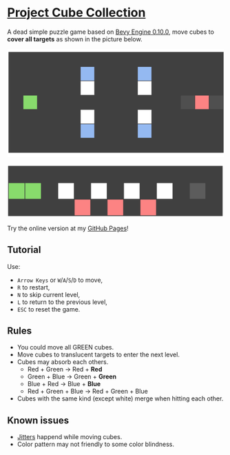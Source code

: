 # [Project Cube Collection](https://wiryls.github.io/cube-collection/)

A dead simple puzzle game based on [Bevy Engine 0.10.0](https://github.com/bevyengine/bevy), move cubes to **cover all targets** as shown in the picture below.

![a-moth-to-flame](./docs/images/level-preview-a-moth-to-flame.gif)

![sacrifice](./docs/images/level-preview-sacrifice.gif)

Try the online version at my [GitHub Pages](https://wiryls.github.io/cube-collection/)!

## Tutorial

Use:

- `Arrow Keys` or `W`/`A`/`S`/`D` to move,
- `R` to restart,
- `N` to skip current level,
- `L` to return to the previous level,
- `ESC` to reset the game.

## Rules

- You could move all GREEN cubes.
- Move cubes to translucent targets to enter the next level.
- Cubes may absorb each others.
  - Red + Green -> Red + **Red**
  - Green + Blue -> Green + **Green**
  - Blue + Red -> Blue + **Blue**
  - Red + Green + Blue -> Red + Green + Blue
- Cubes with the same kind (except white) merge when hitting each other.

## Known issues

- [Jitters](https://github.com/bevyengine/bevy/issues/4669) happend while moving cubes.
- Color pattern may not friendly to some color blindness.
